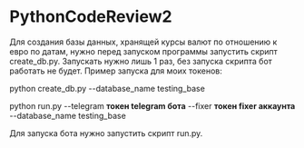 # PythonCodeReview2

Для создания базы данных, хранящей курсы валют по отношению к евро по датам, нужно перед запуском программы запустить скрипт create_db.py.
Запускать нужно лишь 1 раз, без запуска скрипта бот работать не будет. Пример запуска для моих токенов:

python create_db.py --database_name testing_base 

python run.py --telegram **токен telegram бота** --fixer **токен fixer аккаунта** --database_name testing_base

Для запуска бота нужно запустить скрипт run.py.
